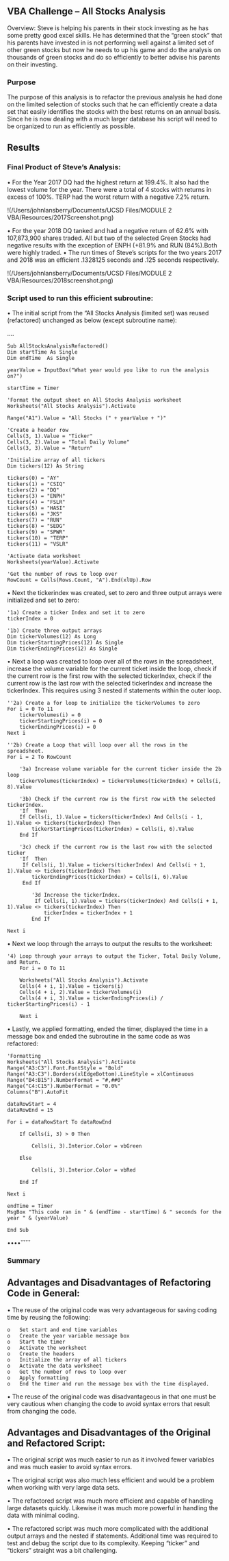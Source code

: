 # 

## VBA Challenge – All Stocks Analysis

Overview:  Steve is helping his parents in their stock investing as he has some pretty good excel skills.  He has determined that the “green stock” that his parents have invested in is not performing well against a limited set of other green stocks but now he needs to up his game and do the analysis on thousands of green stocks and do so efficiently to better advise his parents on their investing.
	
### Purpose
The purpose of this analysis is to refactor the previous analysis he had done on the limited selection of stocks such that he can efficiently create a data set that easily identifies the stocks with the best returns on an annual basis. Since he is now dealing with a much larger database his script will need to be organized to run as efficiently as possible.

## Results
### Final Product of Steve’s Analysis:

•	For the Year 2017 DQ had the highest return at 199.4%. It also had the lowest volume for the year.  There were a total of 4 stocks with returns in excess of 100%.  TERP had the worst return with a negative 7.2% return.
!(/Users/johnlansberry/Documents/UCSD Files/MODULE 2 VBA/Resources/2017Screenshot.png)

•	For the year 2018 DQ tanked and had a negative return of 62.6% with 107,873,900 shares traded.  All but two of the selected Green Stocks had negative results with the exception of ENPH (+81.9% and RUN (84%).Both were highly traded. 
•	The run times of Steve’s scripts for the two years 2017 and 2018 was an efficient .1328125 seconds and .125 seconds respectively.

 
!(/Users/johnlansberry/Documents/UCSD Files/MODULE 2 VBA/Resources/2018screenshot.png)
 


### Script used to run this efficient subroutine:
•	The initial script from the “All Stocks Analysis (limited set) was reused (refactored) unchanged as below (except subroutine name):

....

	Sub AllStocksAnalysisRefactored()    Dim startTime As Single    Dim endTime  As Single    yearValue = InputBox("What year would you like to run the analysis on?")    startTime = Timer        'Format the output sheet on All Stocks Analysis worksheet    Worksheets("All Stocks Analysis").Activate        Range("A1").Value = "All Stocks (" + yearValue + ")"        'Create a header row    Cells(3, 1).Value = "Ticker"    Cells(3, 2).Value = "Total Daily Volume"    Cells(3, 3).Value = "Return"    'Initialize array of all tickers    Dim tickers(12) As String        tickers(0) = "AY"    tickers(1) = "CSIQ"    tickers(2) = "DQ"    tickers(3) = "ENPH"    tickers(4) = "FSLR"    tickers(5) = "HASI"    tickers(6) = "JKS"    tickers(7) = "RUN"    tickers(8) = "SEDG"    tickers(9) = "SPWR"    tickers(10) = "TERP"    tickers(11) = "VSLR"        'Activate data worksheet    Worksheets(yearValue).Activate        'Get the number of rows to loop over    RowCount = Cells(Rows.Count, "A").End(xlUp).Row
 
•	Next the tickerindex was created, set to zero and three output arrays were initialized and set to zero: 

  	'1a) Create a ticker Index and set it to zero    tickerIndex = 0    '1b) Create three output arrays    Dim tickerVolumes(12) As Long    Dim tickerStartingPrices(12) As Single    Dim tickerEndingPrices(12) As Single
•	Next a loop was created to loop over all of the rows in the spreadsheet, increase the volume variable for the current ticket inside the loop, check if the current row is the first row with the selected tickerIndex, check if the current row is the last row with the selected tickerIndex and increase the tickerIndex.  This requires using 3 nested if statements within the outer loop.

        ''2a) Create a for loop to initialize the tickerVolumes to zero    For i = 0 To 11        tickerVolumes(i) = 0        tickerStartingPrices(i) = 0        tickerEndingPrices(i) = 0    Next i       ''2b) Create a Loop that will loop over all the rows in the spreadsheet.    For i = 2 To RowCount            '3a) Increase volume variable for the current ticker inside the 2b loop        tickerVolumes(tickerIndex) = tickerVolumes(tickerIndex) + Cells(i, 8).Value                '3b) Check if the current row is the first row with the selected tickerIndex.        'If  Then        If Cells(i, 1).Value = tickers(tickerIndex) And Cells(i - 1, 1).Value <> tickers(tickerIndex) Then            tickerStartingPrices(tickerIndex) = Cells(i, 6).Value        End If                '3c) check if the current row is the last row with the selected ticker        'If  Then         If Cells(i, 1).Value = tickers(tickerIndex) And Cells(i + 1, 1).Value <> tickers(tickerIndex) Then            tickerEndingPrices(tickerIndex) = Cells(i, 6).Value         End If            '3d Increase the tickerIndex.             If Cells(i, 1).Value = tickers(tickerIndex) And Cells(i + 1, 1).Value <> tickers(tickerIndex) Then                tickerIndex = tickerIndex + 1            End If        Next i
•	Next we loop through the arrays to output the results to the worksheet:

	'4) Loop through your arrays to output the Ticker, Total Daily Volume, and Return.    	For i = 0 To 11                Worksheets("All Stocks Analysis").Activate        Cells(4 + i, 1).Value = tickers(i)        Cells(4 + i, 2).Value = tickerVolumes(i)        Cells(4 + i, 3).Value = tickerEndingPrices(i) / tickerStartingPrices(i) - 1           	 	Next i    
 
•	Lastly, we applied formatting, ended the timer, displayed the time in a message box and ended the subroutine in the same code as was refactored:  

	'Formatting    Worksheets("All Stocks Analysis").Activate    Range("A3:C3").Font.FontStyle = "Bold"    Range("A3:C3").Borders(xlEdgeBottom).LineStyle = xlContinuous    Range("B4:B15").NumberFormat = "#,##0"    Range("C4:C15").NumberFormat = "0.0%"    Columns("B").AutoFit    dataRowStart = 4    dataRowEnd = 15    For i = dataRowStart To dataRowEnd                If Cells(i, 3) > 0 Then                        Cells(i, 3).Interior.Color = vbGreen                    Else                    Cells(i, 3).Interior.Color = vbRed                    End If            Next i     endTime = Timer    MsgBox "This code ran in " & (endTime - startTime) & " seconds for the year " & (yearValue)	End Sub••••ˇˇˇˇ
### Summary


## Advantages and Disadvantages of Refactoring Code in General:

•	The reuse of the original code was very advantageous for saving coding time by reusing the following:

	o	Set start and end time variables
	o	Create the year variable message box
	o	Start the timer
	o	Activate the worksheet
	o	Create the headers
	o	Initialize the array of all tickers
	o	Activate the data worksheet
	o	Get the number of rows to loop over
	o	Apply formatting
	o	End the timer and run the message box with the time displayed.

•	The reuse of the original code was disadvantageous in that one must be very cautious when changing the code to avoid syntax errors that result from changing the code.


## Advantages and Disadvantages of the Original and Refactored Script:

•	The original script was much easier to run as it involved fewer variables and was much easier to avoid syntax errors.

•	The original script was also much less efficient and would be a problem when working with very large data sets.

•	The refactored script was much more efficient and capable of handling large datasets quickly. Likewise it was much more powerful in handling the data with minimal coding.

•	The refactored  script was much more complicated with the additional output arrays and the nested if statements. Additional time was required to test and debug the script due to its complexity. Keeping “ticker” and “tickers” straight was a bit challenging.
